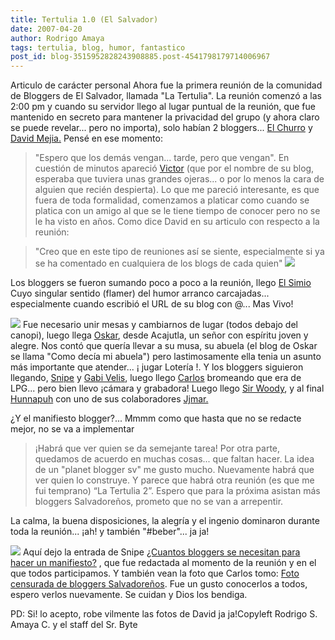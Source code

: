 ```yaml
---
title: Tertulia 1.0 (El Salvador)
date: 2007-04-20
author: Rodrigo Amaya
tags: tertulia, blog, humor, fantastico
post_id: blog-3515952828243908885.post-4541798179714006967
---
```


Articulo de carácter personal Ahora fue la primera reunión de la comunidad de Bloggers de El Salvador, llamada "La Tertulia". La reunión comenzó a las 2:00 pm y cuando su servidor llego al lugar puntual de la reunión, que fue mantenido en secreto para mantener la privacidad del grupo (y ahora claro se puede revelar... pero no importa), solo habían 2 bloggers... [El Churro](http://churropolis.org/) y [David Mejia.](http://www.damr.net/blog/) Pensé en ese momento:
> "Espero que los demás vengan... tarde, pero que
> vengan".
En cuestión de minutos apareció [Victor](http://altahoradelanoche.blogspot.com/) (que por el nombre de su blog, esperaba que tuviera unas grandes ojeras... o por lo menos la cara de alguien que recién despierta). Lo que me pareció interesante, es que fuera de toda formalidad, comenzamos a platicar como cuando se platica con un amigo al que se le tiene tiempo de conocer pero no se le ha visto en años. Como dice David en su articulo con respecto a la reunión:

> "Creo que en este tipo de reuniones así se siente,
> especialmente si ya se ha comentado en cualquiera de los blogs de cada quien"
[![](http://bp0.blogger.com/_ayvorITawE4/RiuB3lLpwgI/AAAAAAAAASE/WfEmrEsMTmA/s400/En+el+principio+eramos+4.jpg)](http://bp0.blogger.com/_ayvorITawE4/RiuB3lLpwgI/AAAAAAAAASE/WfEmrEsMTmA/s1600-h/En+el+principio+eramos+4.jpg)

Los bloggers se fueron sumando poco a poco a la reunión, llego [El Simio](http://elsimio.blogspot.com/) Cuyo singular sentido (flamer) del humor arranco carcajadas... especialmente cuando escribió el URL de su blog con @... Mas Vivo!

[![](http://bp0.blogger.com/_ayvorITawE4/RiuCKlLpwhI/AAAAAAAAASM/oo3eVG0uWfI/s400/cuando+nos+movimos.jpg)](http://bp0.blogger.com/_ayvorITawE4/RiuCKlLpwhI/AAAAAAAAASM/oo3eVG0uWfI/s1600-h/cuando+nos+movimos.jpg)
Fue necesario unir mesas y cambiarnos de lugar (todos debajo del canopi), luego llega [Oskar](http://comodecialaabuela.blogspot.com/), desde Acajutla, un señor con espíritu joven y alegre. Nos contó que quería llevar a su musa, su abuela (el blog de Oskar se llama "Como decía mi abuela") pero lastimosamente ella tenia un asunto más importante que atender... ¡ jugar Lotería !. Y los bloggers siguieron llegando, [Snipe](http://snipedia.blogspot.com/) y [Gabi Velis](http://gabivelis.blogspot.com/), luego llego [Carlos](http://ysfp.org/) bromeando que era de LPG... pero bien llevo ¡cámara y grabadora! Luego llego [Sir Woody](http://teotihua.org/blog), y al final [Hunnapuh](http://hunnapuh.blogcindario.com/) con uno de sus colaboradores [Jjmar.](http://hunnapuh.blogcindario.com/)

¿Y el manifiesto blogger?... Mmmm como que hasta que no se redacte mejor, no se va a implementar

> ¡Habrá que ver quien se da semejante
> tarea!
Por otra parte, quedamos de acuerdo en muchas cosas... que faltan hacer. La idea de un "planet blogger sv" me gusto mucho. Nuevamente habrá que ver quien lo construye. Y parece que habrá otra reunión (es que me fui temprano) “La Tertulia 2”. Espero que para la próxima asistan más bloggers Salvadoreños, prometo que no se van a arrepentir.

La calma, la buena disposiciones, la alegría y el ingenio dominaron durante toda la reunión... ¡ah! y también "#beber"... ja ja!

[![](http://bp2.blogger.com/_ayvorITawE4/RiuCaFLpwiI/AAAAAAAAASU/Ryp4a2LZQQE/s400/los+bloggers.jpg)](http://bp2.blogger.com/_ayvorITawE4/RiuCaFLpwiI/AAAAAAAAASU/Ryp4a2LZQQE/s1600-h/los+bloggers.jpg)
Aquí dejo la entrada de Snipe [¿Cuantos bloggers se necesitan para hacer un manifiesto?](http://snipedia.blogspot.com/2007/04/la-tertulia-v10-un-xito.html) , que fue redactada al momento de la reunión y en el que todos participamos. Y también vean la foto que Carlos tomo: [Foto censurada de bloggers Salvadoreños](http://ysfp.org/2007/04/22/reunion-blogger-y-llego-el-dia-5/). Fue un gusto conocerlos a todos, espero verlos nuevamente. Se cuidan y Dios los bendiga.

PD: Si! lo acepto, robe vilmente las fotos de David ja ja!Copyleft Rodrigo S. Amaya C. y el staff del Sr. Byte